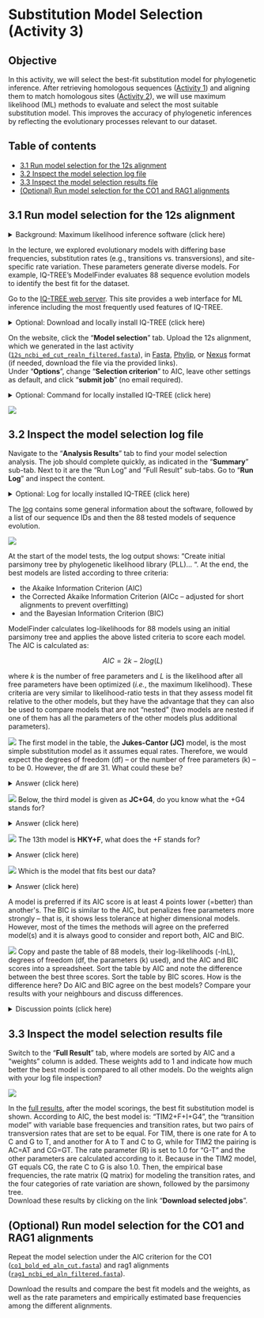 # Substitution Model Selection (Activity 3)

## Objective

In this activity, we will select the best-fit substitution model for phylogenetic inference. After retrieving homologous sequences ([Activity 1](../dataset_compilation/README.md)) and aligning them to match homologous sites ([Activity 2](../multiple_sequence_alignment/README.md)), we will use maximum likelihood (ML) methods to evaluate and select the most suitable substitution model. This improves the accuracy of phylogenetic inferences by reflecting the evolutionary processes relevant to our dataset.
 

## Table of contents

* [3.1 Run model selection for the 12s alignment](#model_12s)
* [3.2 Inspect the model selection log file](#log_12s)
* [3.3 Inspect the model selection results file](#results_12s)
* [(Optional) Run model selection for the CO1 and RAG1 alignments](#model_co1_rag)


<a name="model_12s"></a>
## 3.1 Run model selection for the 12s alignment

 <details>
  <summary>Background: Maximum likelihood inference software (click here)</summary>  
  
--------

On the first course day you used [PAUP*](http://phylosolutions.com/paup-test/), developed by Dave Swofford in the late 1980s, one of the earliest programs for phylogenetic analysis. It has been one of the most frequently used and cited phylogenetic programs. However, as sequencing technologies have advanced, leading to larger datasets, newer and faster tools for phylogenetic inference have emerged. Some examples include: [PhyML](http://atgc.lirmm.fr/phyml) ([Guindon and Gascuel, 2003](https://doi.org/10.1080/10635150390235520)) and [RAxML](https://cme.h-its.org/exelixis/web/software/raxml/index.html) ([Stamatakis, 2014]( https://doi.org/10.1093/bioinformatics/btu033)).  

In this Activity, we will use [IQ-TREE](http://iqtree.cibiv.univie.ac.at) ([Minh et al., 2020](https://doi.org/10.1093/molbev/msaa015)), which offers optimized likelihood functions for efficient and accurate phylogenetic estimations. While all listed programs have web-server versions, only PhyML and IQ-TREE include automated substitution-model selection: "Smart Model Selection" ([Lefort et al., 2017](https://doi.org/10.1093/molbev/msx149)) and "ModelFinder" ([Kalyaanamoorthy et al., 2017](https://doi.org/10.1038/nmeth.4285)), respectively. IQ-TREE also provides a detailed and user-friendly [manual](http://www.iqtree.org/doc/). 

--------
</details>

In the lecture, we explored evolutionary models with differing base frequencies, substitution rates (e.g., transitions vs. transversions), and site-specific rate variation. These parameters generate diverse models. For example, IQ-TREE’s ModelFinder evaluates 88 sequence evolution models to identify the best fit for the dataset.

Go to the [IQ-TREE web server](http://iqtree.cibiv.univie.ac.at). This site provides a web interface for ML inference including the most frequently used features of IQ-TREE. 

 <details>
  <summary>Optional: Download and locally install IQ-TREE (click here)</summary>  
  
--------

In case the web server is busy or you plan to use IQ-TREE for your future own work, you may also download and locally install [IQ-TREE (2024: v2.3.6 )](http://www.iqtree.org/#download).

--------
</details>

On the website, click the “**Model selection**” tab. Upload the 12s alignment, which we generated in the last activity ([`12s_ncbi_ed_cut_realn_filtered.fasta`](../multiple_sequence_alignment/res/12s_ncbi_ed_cut_realn_filtered.fasta)), in [Fasta](../multiple_sequence_alignment/res/12s_ncbi_ed_cut_realn_filtered.fasta), [Phylip](../multiple_sequence_alignment/res/12s_ncbi_ed_cut_realn_filtered.phy), or [Nexus](../multiple_sequence_alignment/res/12s_ncbi_ed_cut_realn_filtered.nex) format (if needed, download the file via the provided links).  
Under “**Options**”, change “**Selection criterion**” to AIC, leave other settings as default, and click “**submit job**” (no email required).

<details>
  <summary>Optional: Command for locally installed IQ-TREE (click here)</summary>

--------

`PATH/TO/iqtree -s PATH/TO/12s_ncbi_ed_cut_realn_filtered.fasta -m MF -AIC`

--------
</details>

<kbd>![](./img/iqtree_001.png)</kbd>


<a name="log_12s"></a>
## 3.2 Inspect the model selection log file

Navigate to the “**Analysis Results**” tab to find your model selection analysis. The job should complete quickly, as indicated in the “**Summary**” sub-tab. Next to it are the “Run Log” and “Full Result” sub-tabs. Go to “**Run Log**” and inspect the content.

<details>
  <summary>Optional: Log for locally installed IQ-TREE (click here)</summary>

--------

This is equal to the `.log` file if you ran IQ-TREE on your computer.

--------
</details>

The [log](./res/12s_ncbi_ed_cut_realn_filtered.fasta.log) contains some general information about the software, followed by a list of our sequence IDs and then the 88 tested models of sequence evolution. 

<kbd>![](./img/iqtree_002.png)</kbd>

At the start of the model tests, the log output shows: “Create initial parsimony tree by phylogenetic likelihood library (PLL)... “. At the end, the best models are listed according to three criteria: 

* the Akaike Information Criterion (AIC)
* the Corrected Akaike Information Criterion (AICc – adjusted for short alignments to prevent overfitting)
* and the Bayesian Information Criterion (BIC)

ModelFinder calculates log-likelihoods for 88 models using an initial parsimony tree and applies the above listed criteria to score each model. The AIC is calculated as:
```math
AIC = 2 k -2 log(L)
```
where $k$ is the number of free parameters and $L$ is the likelihood after all free parameters have been optimized (*i.e.*, the maximum likelihood).
These criteria are very similar to likelihood-ratio tests in that they assess model fit relative to the other models, but they have the advantage that they can also be used to compare models that are not “nested” (two models are nested if one of them has all the parameters of the other models plus additional parameters).

![](../img/question_icon.png) The first model in the table, the **Jukes-Cantor (JC)** model, is the most simple substitution model as it assumes equal rates. Therefore, we would expect the degrees of freedom (df) – or the number of free parameters (k) – to be 0. However, the df are 31. What could these be?

<details>
  <summary>Answer (click here)</summary>

--------

These are the branch lengths, the substitutions that have accumulated over time between the nodes in a phylogeny. Because we have 17 species, there are 2 x 17 - 3 = 31 branches in an unrooted phylogeny.

--------
</details>

![](../img/question_icon.png) Below, the third model is given as **JC+G4**, do you know what the +G4 stands for?

<details>
  <summary>Answer (click here)</summary>

--------

This is the gamma model of rate variation with four categories of rate multipliers.

--------
</details>

![](../img/question_icon.png) The 13th model is **HKY+F**, what does the +F stands for?

<details>
  <summary>Answer (click here)</summary>

--------

The HKY model assumes different rates between transitions and transversions, the +F indicates that base frequencies are also estimated with this model.

--------
</details>

![](../img/question_icon.png) Which is the model that fits best our data? 

<details>
  <summary>Answer (click here)</summary>

--------

Best-fit model: TIM2+F+I+G4 chosen according to AIC. If it is a model that you do not know, you may look up its assumptions in the [IQ-TREE manual](http://www.iqtree.org/doc/Substitution-Models), but see also 3.3 below.


--------
</details>

A model is preferred if its AIC score is at least 4 points lower (=better) than another's. The BIC is similar to the AIC, but penalizes free parameters more strongly – that is, it shows less tolerance at higher dimensional models. However, most of the times the methods will agree on the preferred model(s) and it is always good to consider and report both, AIC and BIC.

![](../img/discussion_icon.png) Copy and paste the table of 88 models, their log-likelihoods (-lnL), degrees of freedom (df, the parameters (k) used), and the AIC and BIC scores into a spreadsheet. Sort the table by AIC and note the difference between the best three scores. Sort the table by BIC scores. How is the difference here? Do AIC and BIC agree on the best models? Compare your results with your neighbours and discuss differences.

<details>
  <summary>Discussion points (click here)</summary>

--------

* best models according to AIC 
* best models according to BIC
* stochasticity

--------
</details>


<a name="results_12s"></a>
## 3.3 Inspect the model selection results file

Switch to the “**Full Result**” tab, where models are sorted by AIC and a “weights” column is added. These weights add to 1 and indicate how much better the best model is compared to all other models. Do the weights align with your log file inspection?  

<kbd>![](./img/iqtree_003.png)</kbd>

In the [full results](./res/12s_ncbi_ed_cut_realn_filtered.fasta.iqtree), after the model scorings, the best fit substitution model is shown. According to AIC, the best model is: “TIM2+F+I+G4”, the “transition model” with variable base frequencies and transition rates, but two pairs of transversion rates that are set to be equal. For TIM, there is one rate for A to C and G to T, and another for A to T and C to G, while for TIM2 the pairing is AC=AT and CG=GT. The rate parameter (R) is set to 1.0 for “G-T” and the other parameters are calculated according to it. Because in the TIM2 model, GT equals CG, the rate C to G is also 1.0. Then, the empirical base frequencies, the rate matrix (Q matrix) for modeling the transition rates, and the four categories of rate variation are shown, followed by the parsimony tree.  
Download these results by clicking on the link “**Download selected jobs**”.


<a name="model_co1_rag"></a>
## (Optional) Run model selection for the CO1 and RAG1 alignments

Repeat the model selection under the AIC criterion for the CO1 ([`co1_bold_ed_aln_cut.fasta`](../multiple_sequence_alignment/res/co1_bold_ed_aln_cut.fasta)) and rag1 alignments ([`rag1_ncbi_ed_aln_filtered.fasta`](../multiple_sequence_alignment/res/rag1_ncbi_ed_aln_filtered.fasta)).

Download the results and compare the best fit models and the weights, as well as the rate parameters and empirically estimated base frequencies among the different alignments.
